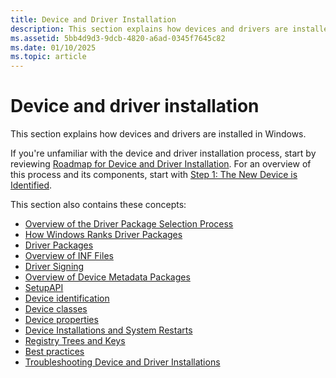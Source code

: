 ```yaml
---
title: Device and Driver Installation
description: This section explains how devices and drivers are installed in Windows.
ms.assetid: 5bb4d9d3-9dcb-4820-a6ad-0345f7645c82
ms.date: 01/10/2025
ms.topic: article
---
```


# Device and driver installation

This section explains how devices and drivers are installed in Windows.

If you're unfamiliar with the device and driver installation process, start by reviewing [Roadmap for Device and Driver Installation](roadmap-for-device-and-driver-installation--windows-vista-and-later-.md). For an overview of this process and its components, start with [Step 1: The New Device is Identified](step-1--the-new-device-is-identified.md).

This section also contains these concepts:

- [Overview of the Driver Package Selection Process](overview-of-the-driver-selection-process.md)
- [How Windows Ranks Driver Packages](how-windows-ranks-driver-packages.md)
- [Driver Packages](driver-packages.md)
- [Overview of INF Files](overview-of-inf-files.md)
- [Driver Signing](driver-signing.md)
- [Overview of Device Metadata Packages](overview-of-device-metadata-packages.md)
- [SetupAPI](setupapi.md)
- [Device identification](device-identification-strings.md)
- [Device classes](setup-classes-versus-interface-classes.md)
- [Device properties](device-properties.md)
- [Device Installations and System Restarts](device-installations-and-system-restarts.md)
- [Registry Trees and Keys](registry-trees-and-keys.md)
- [Best practices](accessing-device-properties.md)
- [Troubleshooting Device and Driver Installations](troubleshooting-device-and-driver-installations.md)

